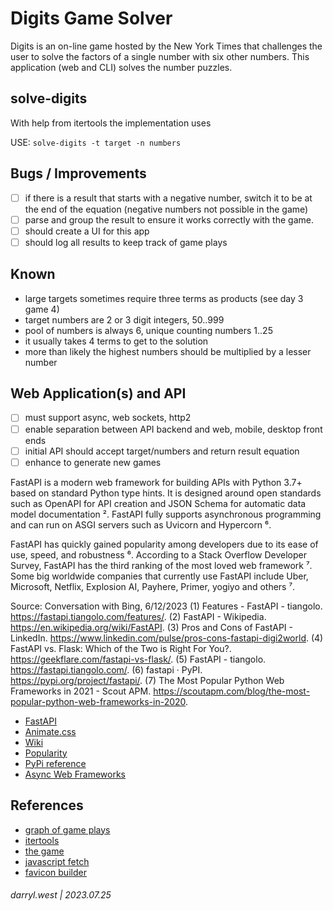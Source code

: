 # Digits Game Solver

Digits is an on-line game hosted by the New York Times that challenges the user to solve the factors of a single number with six other numbers.  This application (web and CLI) solves the number puzzles.

## solve-digits

With help from itertools the implementation uses 

USE: `solve-digits -t target -n numbers`

## Bugs / Improvements

* [ ] if there is a result that starts with a negative number, switch it to be at the end of the equation (negative numbers not possible in the game)
* [ ] parse and group the result to ensure it works correctly with the game.
* [ ] should create a UI for this app
* [ ] should log all results to keep track of game plays

## Known

* large targets sometimes require three terms as products (see day 3 game 4)
* target numbers are 2 or 3 digit integers, 50..999
* pool of numbers is always 6, unique counting numbers 1..25
* it usually takes 4 terms to get to the solution
* more than likely the highest numbers should be multiplied by a lesser number

## Web Application(s) and API

* [ ] must support async, web sockets, http2
* [ ] enable separation between API backend and web, mobile, desktop front ends
* [ ] initial API should accept target/numbers and return result equation
* [ ] enhance to generate new games

FastAPI is a modern web framework for building APIs with Python 3.7+ based on standard Python type hints. It is designed around open standards such as OpenAPI for API creation and JSON Schema for automatic data model documentation ². FastAPI fully supports asynchronous programming and can run on ASGI servers such as Uvicorn and Hypercorn ⁶.

FastAPI has quickly gained popularity among developers due to its ease of use, speed, and robustness ⁶. According to a Stack Overflow Developer Survey, FastAPI has the third ranking of the most loved web framework ⁷. Some big worldwide companies that currently use FastAPI include Uber, Microsoft, Netflix, Explosion AI, Payhere, Primer, yogiyo and others ⁷.


Source: Conversation with Bing, 6/12/2023
(1) Features - FastAPI - tiangolo. https://fastapi.tiangolo.com/features/.
(2) FastAPI - Wikipedia. https://en.wikipedia.org/wiki/FastAPI.
(3) Pros and Cons of FastAPI - LinkedIn. https://www.linkedin.com/pulse/pros-cons-fastapi-digi2world.
(4) FastAPI vs. Flask: Which of the Two is Right For You?. https://geekflare.com/fastapi-vs-flask/.
(5) FastAPI - tiangolo. https://fastapi.tiangolo.com/.
(6) fastapi · PyPI. https://pypi.org/project/fastapi/.
(7) The Most Popular Python Web Frameworks in 2021 - Scout APM. https://scoutapm.com/blog/the-most-popular-python-web-frameworks-in-2020.

* [FastAPI](https://fastapi.tiangolo.com/)
* [Animate.css](https://animate.style/)
* [Wiki](https://en.wikipedia.org/wiki/FastAPI)
* [Popularity](https://www.linkedin.com/pulse/pros-cons-fastapi-digi2world)
* [PyPi reference](https://www.linkedin.com/pulse/pros-cons-fastapi-digi2world)
* [Async Web Frameworks](https://geekflare.com/python-asynchronous-web-frameworks/)

## References

* [graph of game plays](https://www.desmos.com/calculator/gsozkpvp6o)
* [itertools](https://docs.python.org/3/library/itertools.html)
* [the game](https://www.nytimes.com/games/digits)
* [javascript fetch](https://javascript.info/fetch)
* [favicon builder](https://favicon.io/favicon-generator/)

###### darryl.west | 2023.07.25
